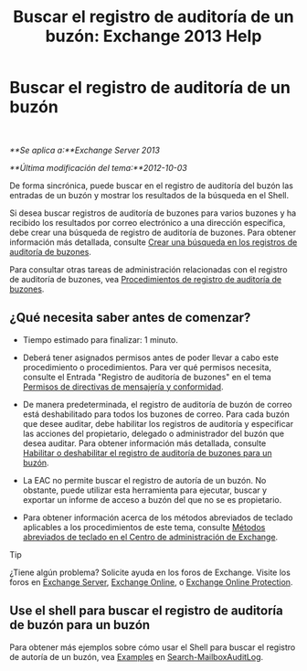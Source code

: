 ﻿---
title: 'Buscar el registro de auditoría de un buzón: Exchange 2013 Help'
TOCTitle: Buscar el registro de auditoría de un buzón
ms:assetid: 5b518a08-3b51-4ba3-bfbd-0e35cc5ff374
ms:mtpsurl: https://technet.microsoft.com/es-es/library/Ff461930(v=EXCHG.150)
ms:contentKeyID: 49895652
ms.date: 04/23/2018
mtps_version: v=EXCHG.150
ms.translationtype: HT
---

# Buscar el registro de auditoría de un buzón

 

_**Se aplica a:**Exchange Server 2013_

_**Última modificación del tema:**2012-10-03_

De forma sincrónica, puede buscar en el registro de auditoría del buzón las entradas de un buzón y mostrar los resultados de la búsqueda en el Shell.

Si desea buscar registros de auditoría de buzones para varios buzones y ha recibido los resultados por correo electrónico a una dirección específica, debe crear una búsqueda de registro de auditoría de buzones. Para obtener información más detallada, consulte [Crear una búsqueda en los registros de auditoría de buzones](create-a-mailbox-audit-log-search-exchange-2013-help.md).

Para consultar otras tareas de administración relacionadas con el registro de auditoría de buzones, vea [Procedimientos de registro de auditoría de buzones](mailbox-audit-logging-procedures-exchange-2013-help.md).

## ¿Qué necesita saber antes de comenzar?

  - Tiempo estimado para finalizar: 1 minuto.

  - Deberá tener asignados permisos antes de poder llevar a cabo este procedimiento o procedimientos. Para ver qué permisos necesita, consulte el Entrada "Registro de auditoría de buzones" en el tema [Permisos de directivas de mensajería y conformidad](messaging-policy-and-compliance-permissions-exchange-2013-help.md).

  - De manera predeterminada, el registro de auditoría de buzón de correo está deshabilitado para todos los buzones de correo. Para cada buzón que desee auditar, debe habilitar los registros de auditoría y especificar las acciones del propietario, delegado o administrador del buzón que desea auditar. Para obtener información más detallada, consulte [Habilitar o deshabilitar el registro de auditoría de buzones para un buzón](enable-or-disable-mailbox-audit-logging-for-a-mailbox-exchange-2013-help.md).

  - La EAC no permite buscar el registro de autoría de un buzón. No obstante, puede utilizar esta herramienta para ejecutar, buscar y exportar un informe de acceso a buzón del que no se es propietario.

  - Para obtener información acerca de los métodos abreviados de teclado aplicables a los procedimientos de este tema, consulte [Métodos abreviados de teclado en el Centro de administración de Exchange](keyboard-shortcuts-in-the-exchange-admin-center-exchange-online-protection-help.md).


> [!TIP]
> ¿Tiene algún problema? Solicite ayuda en los foros de Exchange. Visite los foros en <A href="https://go.microsoft.com/fwlink/p/?linkid=60612">Exchange Server</A>, <A href="https://go.microsoft.com/fwlink/p/?linkid=267542">Exchange Online</A>, o <A href="https://go.microsoft.com/fwlink/p/?linkid=285351">Exchange Online Protection</A>.



## Use el shell para buscar el registro de auditoría de buzón para un buzón

Para obtener más ejemplos sobre cómo usar el Shell para buscar el registro de autoría de un buzón, vea [Examples](https://technet.microsoft.com/es-es/ff522360\(exchg.150\)#examples) en [Search-MailboxAuditLog](https://technet.microsoft.com/es-es/library/ff522360\(v=exchg.150\)).

